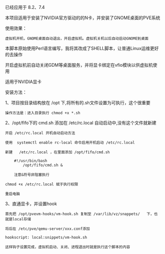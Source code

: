 已经应用于 8.2、7.4	

本项目适用于安装了NVIDIA官方驱动的的N卡，并安装了GNOME桌面的PVE系统

使用效果：

	虚拟机开机，GNOME桌面自动退出，开启虚拟机。虚拟机关机以后自动启动GNOME到桌面

本脚本原始使用Perl语言编写，我将其改成了SHELL脚本，让普通Linux运维更好的去操作

开启虚拟机前自动关闭GDM等桌面服务，并将显卡绑定在vfio模块以供虚拟机使用

适用于NVIDIA显卡

安装方法：

1、项目按目录结构放在 /opt 下,将所有的.sh文件设置为可执行，这个很重要

	操作方法是：进入目录执行 chmod +x *.sh

2、/opt/fifo下的 cmd.sh 添加在 /etc/rc.local 自动启动中,没有这个文件就新建

	开启 /etc/rc.local 开机自动启动方法

  	使用  systemctl enable rc-local 命令启用开机启动 /etc/rc.local
	
  	新建	 /etc/rc.local ，在里面添加 /opt/fifo/cmd.sh
   
   		#!/usr/bin/bash
     		/opt/fifo/cmd.sh &   
       
     	注意&符号非阻塞执行
	
  	chmod +x /etc/rc.local 赋于执行权限
	
  	重启电脑
   
3、直通显卡，并设置hook

	首先把 /opt/pvevm-hooks/vm-hook.sh 复制至 /var/lib/vz/snappets/	下，也就是local存储

  	将后在 /etc/pve/qemu-server/xxx.conf添加
  	
   	hookscript: local:snippets/vm-hook.sh
	
 	这样钩子设置完成，虚拟机启动、关闭、进程退出时就是执行这个脚本的内容
